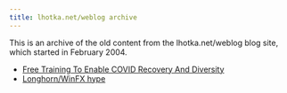```yaml
---
title: lhotka.net/weblog archive
---
```

This is an archive of the old content from the lhotka.net/weblog blog site, which started in February 2004.

* [Free Training To Enable COVID Recovery And Diversity](https://lhotka.net/weblog/FreeTrainingToEnableCOVIDRecoveryAndDiversity.aspx)
* [Longhorn/WinFX hype](https://lhotka.net/weblog/Longhorn-WinFXhype.aspx)
